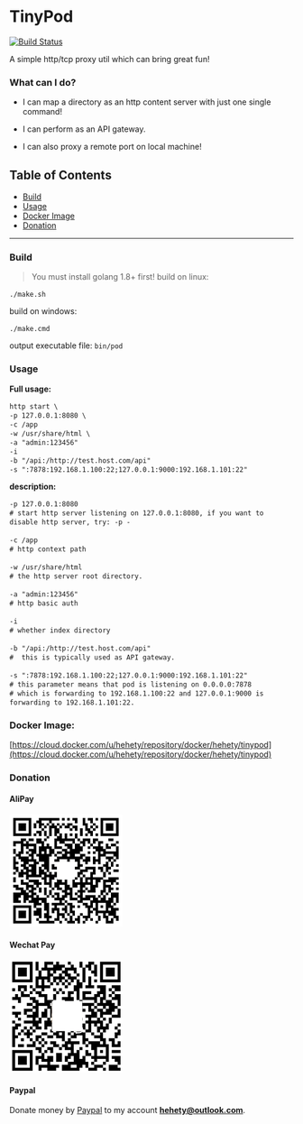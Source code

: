 # TinyPod
[![Build Status](https://travis-ci.org/hetianyi/tinypod.svg?branch=master)](https://travis-ci.org/hetianyi/tinypod)


A simple http/tcp proxy util which can bring great fun!

### What can I do?
- I can map a directory as an http content server with just one single command!

- I can perform as an API gateway.

- I can also proxy a remote port on local machine!



## Table of Contents

* [Build](#build)
* [Usage](#how-to-use)
* [Docker Image](#docker-image)
* [Donation](#donation)

------



### Build

> You must install golang 1.8+ first!
build on linux:

```shell
./make.sh
```
build on windows:
```shell
./make.cmd
```
output executable file: ```bin/pod```



### Usage

**Full usage:**

```shell
http start \
-p 127.0.0.1:8080 \
-c /app
-w /usr/share/html \
-a "admin:123456" 
-i 
-b "/api:/http://test.host.com/api"
-s ":7878:192.168.1.100:22;127.0.0.1:9000:192.168.1.101:22" 
```

**description:**

```shell
-p 127.0.0.1:8080 
# start http server listening on 127.0.0.1:8080, if you want to disable http server, try: -p -

-c /app
# http context path

-w /usr/share/html
# the http server root directory.

-a "admin:123456" 
# http basic auth

-i
# whether index directory

-b "/api:/http://test.host.com/api"
#  this is typically used as API gateway.

-s ":7878:192.168.1.100:22;127.0.0.1:9000:192.168.1.101:22" 
# this parameter means that pod is listening on 0.0.0.0:7878 
# which is forwarding to 192.168.1.100:22 and 127.0.0.1:9000 is forwarding to 192.168.1.101:22.
```



### Docker Image:
[https://cloud.docker.com/u/hehety/repository/docker/hehety/tinypod](https://cloud.docker.com/u/hehety/repository/docker/hehety/tinypod)



### Donation

#### AliPay

![](doc/alipay.png)

#### Wechat Pay

![](doc/wechatpay.png)

#### Paypal

Donate money by [Paypal](https://www.paypal.me/hehety) to my account **hehety@outlook.com**.
